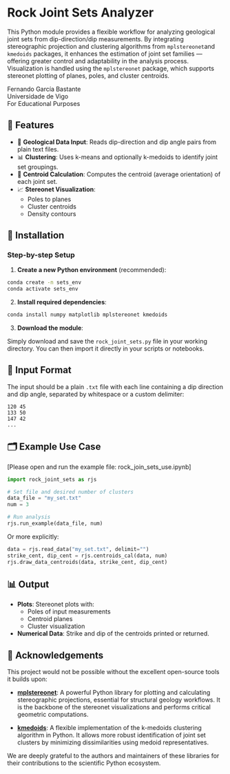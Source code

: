 # Rock Joint Sets Analyzer

This Python module provides a flexible workflow for analyzing geological joint sets from dip-direction/dip measurements. By integrating stereographic projection and clustering algorithms from `mplstereonet`and `kmedoids` packages, it enhances the estimation of joint set families — offering greater control and adaptability in the analysis process. Visualization is handled using the `mplstereonet` package, which supports stereonet plotting of planes, poles, and cluster centroids.

Fernando García Bastante<br>
Universidade de Vigo<br>
For Educational Purposes


## 📌 Features

- 🧭 **Geological Data Input**: Reads dip-direction and dip angle pairs from plain text files.
- 📊 **Clustering**: Uses k-means and optionally k-medoids to identify joint set groupings.
- 📐 **Centroid Calculation**: Computes the centroid (average orientation) of each joint set.
- 📈 **Stereonet Visualization**:
  - Poles to planes
  - Cluster centroids
  - Density contours
  

## 🔧 Installation

### Step-by-step Setup

1. **Create a new Python environment** (recommended):
```bash
conda create -n sets_env
conda activate sets_env
```

2. **Install required dependencies**:
```bash
conda install numpy matplotlib mplstereonet kmedoids
```

3. **Download the module**:

Simply download and save the `rock_joint_sets.py` file in your working directory. You can then import it directly in your scripts or notebooks.


## 📁 Input Format

The input should be a plain `.txt` file with each line containing a dip direction and dip angle, separated by whitespace or a custom delimiter:

```
120 45
133 50
147 42
...
```

## 🗂️ Example Use Case

[Please open and run the example file: rock_join_sets_use.ipynb]

```python
import rock_joint_sets as rjs

# Set file and desired number of clusters
data_file = "my_set.txt"
num = 3

# Run analysis
rjs.run_example(data_file, num)
```

Or more explicitly:

```python
data = rjs.read_data("my_set.txt", delimit="")
strike_cent, dip_cent = rjs.centroids_cal(data, num)
rjs.draw_data_centroids(data, strike_cent, dip_cent)
```



## 📊 Output

- **Plots**: Stereonet plots with:
  - Poles of input measurements
  - Centroid planes
  - Cluster visualization
- **Numerical Data**: Strike and dip of the centroids printed or returned.


## 🙏 Acknowledgements

This project would not be possible without the excellent open-source tools it builds upon:

- **[mplstereonet](https://github.com/joferkington/mplstereonet)**: A powerful Python library for plotting and calculating stereographic projections, essential for structural geology workflows. It is the backbone of the stereonet visualizations and performs critical geometric computations.

- **[kmedoids](https://github.com/kno10/python-kmedoids)**: A flexible implementation of the k-medoids clustering algorithm in Python. It allows more robust identification of joint set clusters by minimizing dissimilarities using medoid representatives.

We are deeply grateful to the authors and maintainers of these libraries for their contributions to the scientific Python ecosystem.

